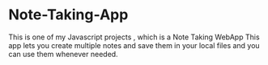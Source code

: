 # Note-Taking-App
This is one of my Javascript projects , which is a Note Taking WebApp
This app lets you create multiple notes and save them in your local files and you can use them whenever needed.
